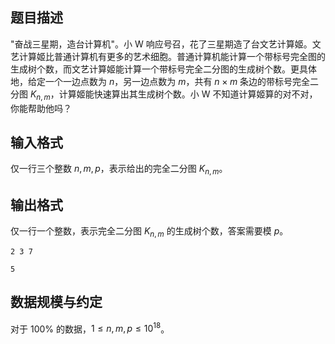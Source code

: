## 题目描述 

"奋战三星期，造台计算机"。小 W 响应号召，花了三星期造了台文艺计算姬。文艺计算姬比普通计算机有更多的艺术细胞。普通计算机能计算一个带标号完全图的生成树个数，而文艺计算姬能计算一个带标号完全二分图的生成树个数。更具体地，给定一个一边点数为 $n$，另一边点数为 $m$，共有 $n\times m$ 条边的带标号完全二分图 $K_{n,m}$，计算姬能快速算出其生成树个数。小 W 不知道计算姬算的对不对，你能帮助他吗？

## 输入格式 

仅一行三个整数 $n,m,p$，表示给出的完全二分图 $K_{n,m}$。

## 输出格式 

仅一行一个整数，表示完全二分图 $K_{n,m}$ 的生成树个数，答案需要模 $p$。



```input1
2 3 7
```

```output1
5
```

## 数据规模与约定

对于 $100\%$ 的数据，$1 \le n,m,p \le 10^{18}$。

